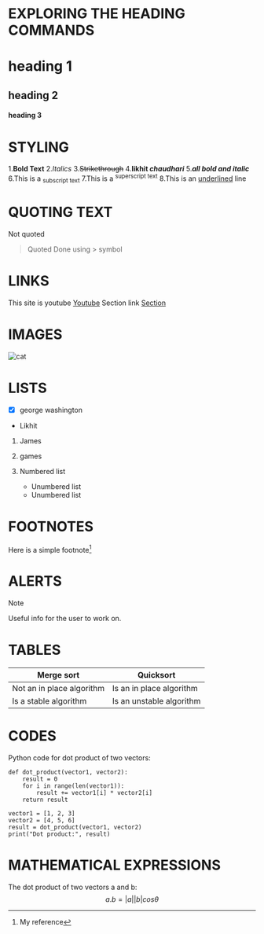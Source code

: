 # EXPLORING THE HEADING COMMANDS
# heading 1
## heading 2 
#### heading 3 

# STYLING 
1.**Bold Text**
2.*Italics*
3.~~Strikethrough~~
4.**likhit _chaudhari_**
5.***all bold and italic***
6.This is a <sub>subscript text</sub>
7.This is a <sup>superscript text</sup>
8.This is an <ins>underlined</ins> line


# QUOTING TEXT
Not quoted
>Quoted
Done using > symbol

# LINKS 
This site is youtube [Youtube](https://www.youtube.com/)
Section link [Section](#Heading-1)

# IMAGES
![cat](https://myoctocat.com/assets/images/base-octocat.svg)

# LISTS
- [x] george washington
* Likhit

1. James
2. games

1. Numbered list
    * Unumbered list
    * Unumbered list

# FOOTNOTES
Here is a simple footnote[^1]
[^1]: My reference 

# ALERTS 
> [!NOTE]
> Useful info for the user to work on.

# TABLES 
| Merge sort | Quicksort |
| --- | --- |
| Not an in place algorithm | Is an in place algorithm |
| Is a stable algorithm | Is an unstable algorithm |

# CODES 
Python code for dot product of two vectors: 
```
def dot_product(vector1, vector2):
    result = 0
    for i in range(len(vector1)):
        result += vector1[i] * vector2[i]
    return result

vector1 = [1, 2, 3]
vector2 = [4, 5, 6]
result = dot_product(vector1, vector2)
print("Dot product:", result)

```

# MATHEMATICAL EXPRESSIONS
The dot product of two vectors a and b:
$$a.b=|a||b|cos\theta$$



